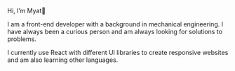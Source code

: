 Hi, I’m Myat👋

I am a front-end developer with a background in mechanical engineering. 
I have always been a curious person and am always looking for solutions to problems. 

I currently use React with different UI libraries to create responsive websites and am also learning other languages. 




<!---
MyatIK/MyatIK is a ✨ special ✨ repository because its `README.md` (this file) appears on your GitHub profile.
You can click the Preview link to take a look at your changes.
--->
